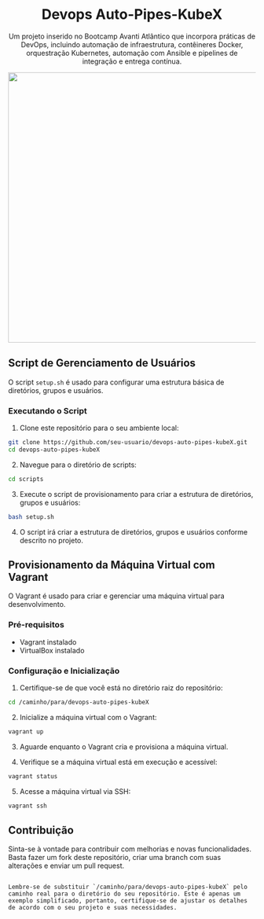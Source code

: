 <div align='center'>

# Devops Auto-Pipes-KubeX
Um projeto inserido no Bootcamp Avanti Atlântico que incorpora práticas de DevOps, incluindo automação de infraestrutura, contêineres Docker, orquestração Kubernetes, automação com Ansible e pipelines de integração e entrega contínua.

<img src="https://github.com/rc-ventura/devops-auto-pipes-kubeX/assets/87483916/00046290-5aa4-4a73-b6b0-f1572ae4fe54" width="800" height="550"/>
</div>


## Script de Gerenciamento de Usuários

O script `setup.sh` é usado para configurar uma estrutura básica de diretórios, grupos e usuários.

### Executando o Script

1. Clone este repositório para o seu ambiente local:

```bash
git clone https://github.com/seu-usuario/devops-auto-pipes-kubeX.git
cd devops-auto-pipes-kubeX
```

2. Navegue para o diretório de scripts:

```bash
cd scripts
```

3. Execute o script de provisionamento para criar a estrutura de diretórios, grupos e usuários:

```bash
bash setup.sh
```

4. O script irá criar a estrutura de diretórios, grupos e usuários conforme descrito no projeto.

## Provisionamento da Máquina Virtual com Vagrant

O Vagrant é usado para criar e gerenciar uma máquina virtual para desenvolvimento.

### Pré-requisitos

- Vagrant instalado
- VirtualBox instalado

### Configuração e Inicialização

1. Certifique-se de que você está no diretório raiz do repositório:

```bash
cd /caminho/para/devops-auto-pipes-kubeX
```

2. Inicialize a máquina virtual com o Vagrant:

```bash
vagrant up
```

3. Aguarde enquanto o Vagrant cria e provisiona a máquina virtual.

4. Verifique se a máquina virtual está em execução e acessível:

```bash
vagrant status
```

5. Acesse a máquina virtual via SSH:

```bash
vagrant ssh
```

## Contribuição

Sinta-se à vontade para contribuir com melhorias e novas funcionalidades. Basta fazer um fork deste repositório, criar uma branch com suas alterações e enviar um pull request.
```

Lembre-se de substituir `/caminho/para/devops-auto-pipes-kubeX` pelo caminho real para o diretório do seu repositório. Este é apenas um exemplo simplificado, portanto, certifique-se de ajustar os detalhes de acordo com o seu projeto e suas necessidades.
